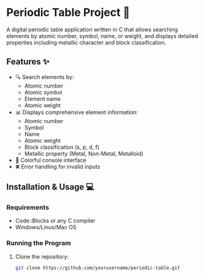 # Periodic Table Project 🔬

A digital periodic table application written in C that allows searching elements by atomic number, symbol, name, or weight, and displays detailed properties including metallic character and block classification.

## Features ✨

- 🔍 Search elements by:
  - Atomic number
  - Atomic symbol
  - Element name
  - Atomic weight
- 📊 Displays comprehensive element information:
  - Atomic number
  - Symbol
  - Name
  - Atomic weight
  - Block classification (s, p, d, f)
  - Metallic property (Metal, Non-Metal, Metalloid)
- 🎨 Colorful console interface
- ❌ Error handling for invalid inputs

## Installation & Usage 💻

### Requirements
- Code::Blocks or any C compiler
- Windows/Linux/Mac OS

### Running the Program
1. Clone the repository:
   ```bash
   git clone https://github.com/yourusername/periodic-table.git
